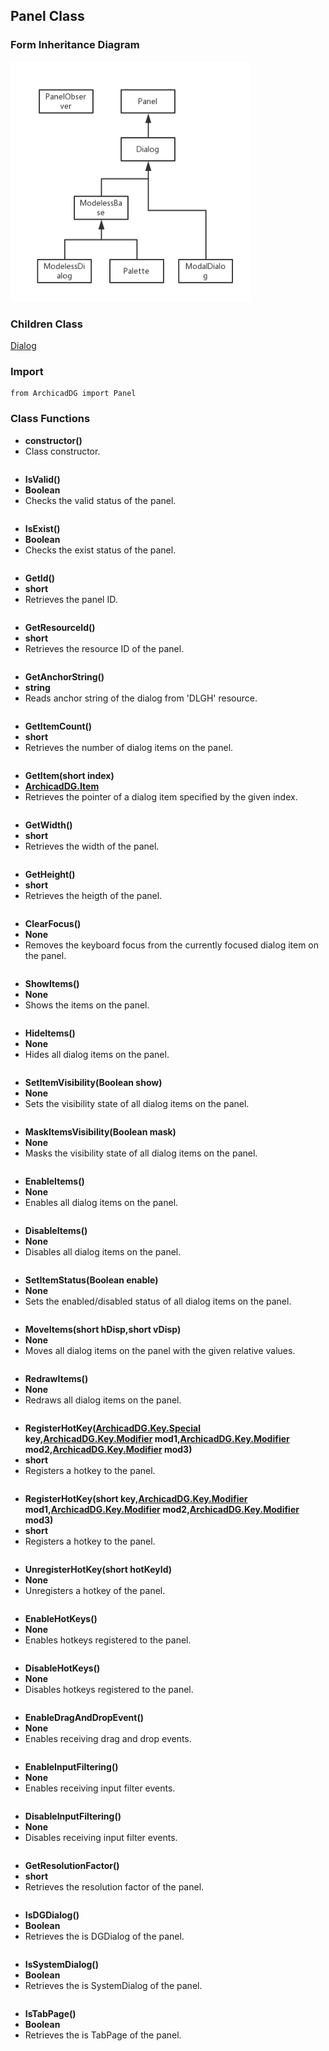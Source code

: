 ## Panel Class

### Form Inheritance Diagram

<img src="../Imgs/form_inheritance_diagram.png" width="384px" height="384px" />

### Children Class
[Dialog](ArchicadDG_Dialog.md)

### Import
```
from ArchicadDG import Panel
``` 

### Class Functions

* **constructor()**
* Class constructor.
```

```

* **IsValid()**
* **Boolean**
* Checks the valid status of the panel.
```

```


* **IsExist()**
* **Boolean**
* Checks the exist status of the panel.

```

```

* **GetId()**
* **short**
* Retrieves the panel ID.

```

```

* **GetResourceId()**
* **short**
* Retrieves the resource ID of the panel.

```

```

* **GetAnchorString()**
* **string**
* Reads anchor string of the dialog from 'DLGH' resource.

```

```

* **GetItemCount()**
* **short**
* Retrieves the number of dialog items on the panel.

```

```

* **GetItem(short index)**
* **[ArchicadDG.Item](ArchicadDG_Item.md)**
* Retrieves the pointer of a dialog item specified by the given index.

```

```

* **GetWidth()**
* **short**
* Retrieves the width of the panel.

```

```

* **GetHeight()**
* **short**
* Retrieves the heigth of the panel.

```

```

* **ClearFocus()**
* **None**
* Removes the keyboard focus from the currently focused dialog item on the panel.

```

```

* **ShowItems()**
* **None**
* Shows the items on the panel.

```

```

* **HideItems()**
* **None**
* Hides all dialog items on the panel.

```

```

* **SetItemVisibility(Boolean show)**
* **None**
* Sets the visibility state of all dialog items on the panel.

```

```

* **MaskItemsVisibility(Boolean mask)**
* **None**
* Masks the visibility state of all dialog items on the panel.

```

```

* **EnableItems()**
* **None**
* Enables all dialog items on the panel.

```

```

* **DisableItems()**
* **None**
* Disables all dialog items on the panel.

```

```

* **SetItemStatus(Boolean enable)**
* **None**
* Sets the enabled/disabled status of all dialog items on the panel.

```

```

* **MoveItems(short hDisp,short vDisp)**
* **None**
* Moves all dialog items on the panel with the given relative values.

```

```

* **RedrawItems()**
* **None**
* Redraws all dialog items on the panel.

```

```

* **RegisterHotKey([ArchicadDG.Key.Special](ArchicadDG_Key_Special.md) key,[ArchicadDG.Key.Modifier](ArchicadDG_Key_Modifier.md) mod1,[ArchicadDG.Key.Modifier](ArchicadDG_Key_Modifier.md) mod2,[ArchicadDG.Key.Modifier](ArchicadDG_Key_Modifier.md) mod3)**
* **short**
* Registers a hotkey to the panel.

```

```

* **RegisterHotKey(short key,[ArchicadDG.Key.Modifier](ArchicadDG_Key_Modifier.md) mod1,[ArchicadDG.Key.Modifier](ArchicadDG_Key_Modifier.md) mod2,[ArchicadDG.Key.Modifier](ArchicadDG_Key_Modifier.md) mod3)**
* **short**
* Registers a hotkey to the panel.

```

```

* **UnregisterHotKey(short hotKeyId)**
* **None**
* Unregisters a hotkey of the panel.

```

```

* **EnableHotKeys()**
* **None**
* Enables hotkeys registered to the panel.

```

```

* **DisableHotKeys()**
* **None**
* Disables hotkeys registered to the panel.

```

```

* **EnableDragAndDropEvent()**
* **None**
* Enables receiving drag and drop events.

```

```

* **EnableInputFiltering()**
* **None**
* Enables receiving input filter events.

```

```

* **DisableInputFiltering()**
* **None**
* Disables receiving input filter events.

```

```

* **GetResolutionFactor()**
* **short**
* Retrieves the resolution factor of the panel.

```

```

* **IsDGDialog()**
* **Boolean**
* Retrieves the is DGDialog of the panel.

```

```

* **IsSystemDialog()**
* **Boolean**
* Retrieves the is SystemDialog of the panel.

```

```

* **IsTabPage()**
* **Boolean**
* Retrieves the is TabPage of the panel.

```

```
